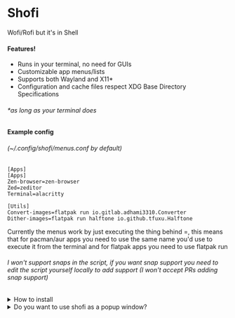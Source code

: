 # Shofi
Wofi/Rofi but it's in Shell

#### Features!
- Runs in your terminal, no need for GUIs
- Customizable app menus/lists
- Supports both Wayland and X11*
- Configuration and cache files respect XDG Base Directory Specifications
###### *as long as your terminal does

#### Example config
###### (~/.config/shofi/menus.conf by default)
```
[Apps]
[Apps]
Zen-browser=zen-browser
Zed=zeditor
Terminal=alacritty

[Utils]
Convert-images=flatpak run io.gitlab.adhami3310.Converter
Dither-images=flatpak run halftone io.github.tfuxu.Halftone
```
Currently the menus work by just executing the thing behind =, this means that for pacman/aur apps you need to use the same name you'd use to execute it from the terminal and for flatpak apps you need to use flatpak run

###### I won't support snaps in the script, if you want snap support you need to edit the script yourself locally to add support (I won't accept PRs adding snap support)

<details closed>

<summary>How to install</summary>
Git clone the repo
```git clone https://github.com/Arxari/Shofi.git```
Make the shell script executable
```chmod +x location/to/your/shofi.sh```
If you want to make your life easy it, add it to your .bashrc/.zshrc
```alias shofi='location/to/your/shofi.sh```

</details closed>


<details closed>
<summary>Do you want to use shofi as a popup window?</summary>

If you are using Hyprland, you can setup your Hyprland.conf like this:
```
# Shofi
windowrulev2 = float, class:kitty, title:^(shofi)$           # Makes the window float
windowrulev2 = size 600 600, class:kitty, title:^(shofi)$    # Set fixed width (600) and fixed height (600)
bind = $mainMod, L, exec, kitty --title shofi -e zsh -c "location/to/your/shofi.sh; exec zsh"
```
If you've used ezsh to set up the script, you can just just ```shofi``` instead of ```location/to/your/shofi.sh```
Make sure to change ```kitty``` to whatever terminal you want to use (note, cool-retro-term does not work with the --title command)

</details closed>
